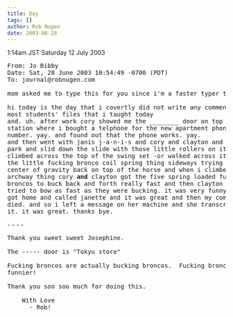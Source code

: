 ```yaml
---
title: Day
tags: []
author: Rob Nugen
date: 2003-06-28
---
```


<p class=date>1:14am JST Saturday 12 July 2003</p>

<pre>
From: Jo Bibby
Date: Sat, 28 June 2003 10:54:49 -0700 (PDT)
To: journal@robnugen.com

mom asked me to type this for you since i'm a faster typer than she.

hi today is the day that i covertly did not write any comments in
most students' files that i taught today
and. uh. after work cory showed me the ________ door on top of hiroshi
station where i bought a telphone for the new apartment phone
number. yay. and found out that the phone works. yay.
and then went with janis j-a-n-i-s and cory and clayton and mike to a
park and slid down the slide with those little rollers on it and
climbed across the top of the swing set -or walked across it- <b>and</b> did
the little fucking bronco coil spring thing sideways trying to get my
center of gravity back on top of the horse and when i climbed some
archway thing cory <b>and</b> clayton got the five spring loaded fucking
broncos to buck back and forth really fast and then clayton and cory
tried to bow as fast as they were bucking. it was very funny. and i
got home and called janette and it was great and then my computer
died. and so i left a message on her machine and she transcribed
it. it was great. thanks bye.
</pre>

<p>- - - -</p>

<pre>
Thank you sweet sweet Josephine.

The ----- door is "Tokyu store"

Fucking broncos are actually bucking broncos.  Fucking broncos is
funnier!

Thank you soo soo much for doing this.  

    With Love
      - Rob!
</pre>


